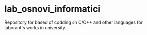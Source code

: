 # lab_osnovi_informatici
Repository for based of codding on C/C++ and other languages for laborant's works in university.

